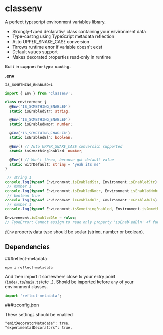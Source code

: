 # classenv

A perfect typescript environment variables library.

- Strongly-typed declarative class containing your environment data
- Type-casting using TypeScript metadata reflection
- Auto UPPER_SNAKE_CASE conversion
- Throws runtime error if variable doesn't exist
- Default values support
- Makes decorated properties read-only in runtime

Built-in support for type-casting.

**.env**
```
IS_SOMETHING_ENABLED=1
```

```typescript
import { Env } from 'classenv';

class Environment {
  @Env('IS_SOMETHING_ENABLED')
  static isEnabledStr: string;

  @Env('IS_SOMETHING_ENABLED')
  static isEnabledNmbr: number;

  @Env('IS_SOMETHING_ENABLED')
  static isEnabledBln: boolean;

  @Env() // Auto UPPER_SNAKE_CASE conversion supported
  static isSomethingEnabled: number;

  @Env() // Won't throw, because got default value
  static withDefault: string = 'yeah its me'
}

 // string 1
console.log(typeof Environment.isEnabledStr, Environment.isEnabledStr)
 // number 1
console.log(typeof Environment.isEnabledNmbr, Environment.isEnabledNmbr)
 // boolean true
console.log(typeof Environment.isEnabledBln, Environment.isEnabledBln)
 // number 1
console.log(typeof Environment.isSomethingEnabled, Environment.isSomethingEnabled)

Environment.isEnabledBln = false;
// TypeError: Cannot assign to read only property 'isEnabledBln' of function 'class Test{}'

```

`@Env` property data type should be scalar (string, number or boolean).

## Dependencies

###reflect-metadata
```
npm i reflect-metadata
```

And then import it somewhere close to your entry point (`index.ts`/`main.ts`/etc...). 
Should be imported before any of your environment classes.

```typescript
import 'reflect-metadata';
```

###tsconfig.json

These settings should be enabled

```
"emitDecoratorMetadata": true,
"experimentalDecorators": true,
```